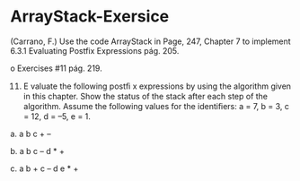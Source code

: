 # ArrayStack-Exersice

(Carrano, F.) Use the code ArrayStack in Page, 247, Chapter 7 to implement 6.3.1
Evaluating Postfix Expressions pág. 205.

o Exercises #11 pág. 219. 

11. E valuate the following postﬁ x expressions by using the algorithm given in this chapter. Show the status of 
the stack after each step of the algorithm. Assume the following values for the identiﬁers: 
a = 7, b = 3, c = 12, d = –5, e = 1.

a.    a b c + – 

b.    a b c   – d * +    

c.    a b + c – d e * +   

